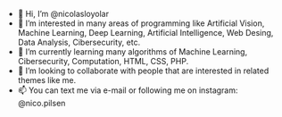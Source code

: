 - 👋 Hi, I’m @nicolasloyolar
- 👀 I’m interested in many areas of programming like Artificial Vision, Machine Learning, Deep Learning, Artificial Intelligence, Web Desing, Data Analysis, Cibersecurity, etc.
- 🌱 I’m currently learning many algorithms of Machine Learning, Cibersecurity, Computation, HTML, CSS, PHP.
- 💞️ I’m looking to collaborate with people that are interested in related themes like me.
- 📫 You can text me via e-mail or following me on instagram: @nico.pilsen

<!---
nicolasloyolar/nicolasloyolar is a ✨ special ✨ repository because its `README.md` (this file) appears on your GitHub profile.
You can click the Preview link to take a look at your changes.
--->
